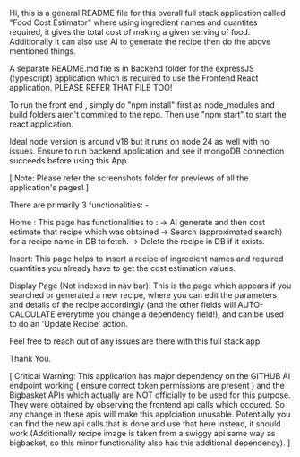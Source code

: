 Hi, this is a general README file for this overall full stack application called "Food Cost Estimator" where using ingredient names and quantites required, it gives the total cost of making a given serving of food.
Additionally it can also use AI to generate the recipe then do the above mentioned things.

A separate README.md file is in Backend folder for the expressJS (typescript) application which is required to use the Frontend React application. PLEASE REFER THAT FILE TOO!

To run the front end , simply do "npm install" first as node_modules and build folders aren't commited to the repo. Then use "npm start" to start the react application.

Ideal node version is around v18 but it runs on node 24 as well with no issues.
Ensure to run backend application and see if mongoDB connection succeeds before using this App.

[ Note: Please refer the screenshots folder for previews of all the application's pages! ]

There are primarily 3 functionalities: -

Home :
    This page has functionalities to :
        -> AI generate and then cost estimate that recipe which was obtained
        -> Search (approximated search) for a recipe name in DB to fetch.
        -> Delete the recipe in DB if it exists.

Insert: 
    This page helps to insert a recipe of ingredient names and required quantities you already have to get the cost estimation values.

Display Page (Not indexed in nav bar):
    This is the page which appears if you searched or generated a new recipe, where you can edit the parameters and details of the recipe accordingly (and the other fields will AUTO-CALCULATE everytime you change a dependency field!), and can be used to do an 'Update Recipe' action.

Feel free to reach out of any issues are there with this full stack app.

Thank You.

[ Critical Warning: This application has major dependency on the GITHUB AI endpoint working ( ensure correct token permissions are present ) and the Bigbasket APIs which actually are NOT officially to be used for this purpose. They were obtained by observing the frontend api calls which occured. So any change in these apis will make this applciation unusable. Potentially you can find the new api calls that is done and use that here instead, it should work (Additionally recipe image is taken from a swiggy api same way as bigbasket, so this minor functionality also has this additional dependency). ]